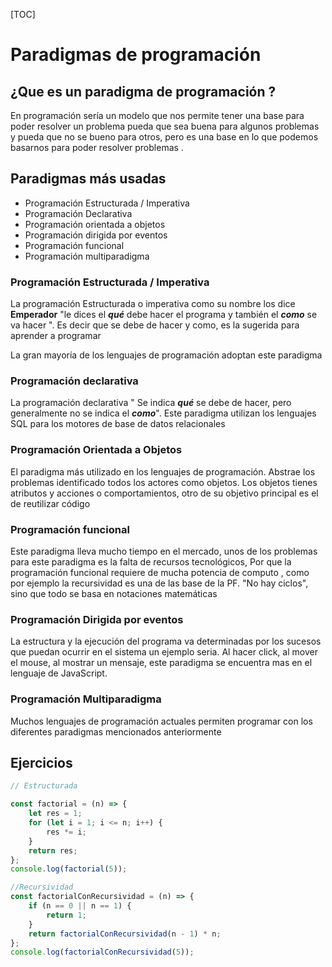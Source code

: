 [TOC]



# Paradigmas de programación 

## ¿Que es un paradigma de programación ?

En programación sería un modelo que nos permite tener una base para poder resolver un problema pueda que sea buena para algunos problemas y pueda  que no se bueno para otros, pero es una base en lo que podemos basarnos para poder resolver problemas .

## Paradigmas más usadas 

- Programación Estructurada / Imperativa 
- Programación Declarativa 
- Programación orientada a objetos
- Programación dirigida por eventos 
- Programación funcional 
- Programación multiparadigma 

### Programación Estructurada / Imperativa

La programación Estructurada o imperativa como su nombre los dice **Emperador**  "le dices el ***qué*** debe hacer el programa y también el ***como*** se va hacer ". Es decir que se debe de hacer y como, es la sugerida para aprender a programar

La gran mayoría de los lenguajes de programación adoptan este paradigma 

### Programación declarativa 

La programación declarativa " Se indica ***qué*** se debe de hacer, pero generalmente no se indica el ***como***". Este paradigma utilizan los lenguajes SQL para los motores de base de datos relacionales 

### Programación Orientada a Objetos 

El paradigma más utilizado en los lenguajes de programación. Abstrae los problemas identificado todos los actores como objetos. Los objetos tienes atributos y acciones o comportamientos, otro de su objetivo principal es el de reutilizar código 

### Programación funcional 

Este paradigma lleva mucho tiempo en el mercado, unos de los problemas para este paradigma  es la falta de recursos tecnológicos, Por que la programación funcional requiere de mucha potencia de computo , como por ejemplo la recursividad es una de las base de la PF. "No hay ciclos", sino que todo se basa en notaciones matemáticas  

### Programación Dirigida por eventos 

La estructura y la ejecución del programa va determinadas por los sucesos que puedan ocurrir en el sistema un ejemplo seria. Al hacer click, al mover el mouse, al mostrar un mensaje, este paradigma se encuentra mas en el lenguaje de JavaScript.   

### Programación Multiparadigma

Muchos lenguajes de programación actuales permiten programar con los diferentes paradigmas mencionados anteriormente 

## Ejercicios

```javascript
// Estructurada

const factorial = (n) => {
	let res = 1;
	for (let i = 1; i <= n; i++) {
		res *= i;
	}
	return res;
};
console.log(factorial(5));

//Recursividad
const factorialConRecursividad = (n) => {
	if (n == 0 || n == 1) {
		return 1;
	}
	return factorialConRecursividad(n - 1) * n;
};
console.log(factorialConRecursividad(5));

```

